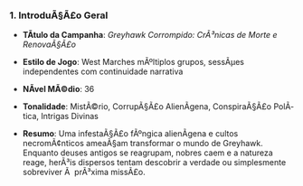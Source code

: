 ﻿###  **1. IntroduÃ§Ã£o Geral**

- **TÃ­tulo da Campanha**: _Greyhawk Corrompido: CrÃ³nicas de Morte e RenovaÃ§Ã£o_
    
- **Estilo de Jogo**: West Marches  mÃºltiplos grupos, sessÃµes independentes com continuidade narrativa
    
- **NÃ­vel MÃ©dio**: 36
    
- **Tonalidade**: MistÃ©rio, CorrupÃ§Ã£o AlienÃ­gena, ConspiraÃ§Ã£o PolÃ­tica, Intrigas Divinas
    
- **Resumo**: Uma infestaÃ§Ã£o fÃºngica alienÃ­gena e cultos necromÃ¢nticos ameaÃ§am transformar o mundo de Greyhawk. Enquanto deuses antigos se reagrupam, nobres caem e a natureza reage, herÃ³is dispersos tentam descobrir a verdade  ou simplesmente sobreviver Ã  prÃ³xima missÃ£o.
























